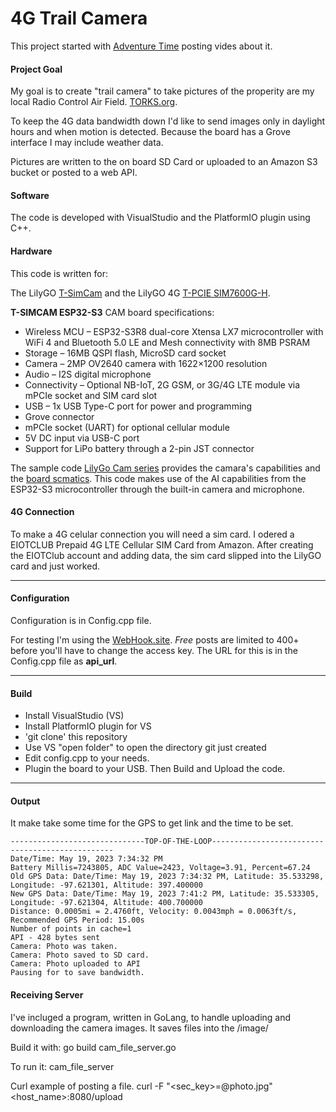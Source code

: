 
# 4G Trail Camera

This project started with [Adventure Time](https://www.youtube.com/@adventuretime5020) posting vides about it.

#### Project Goal
My goal is to create "trail camera" to take pictures of the properity are my local Radio Control Air Field. [TORKS.org](https://torks.org). 

To keep the 4G data bandwidth down I'd like to send images only in daylight hours and when motion is detected. Because the board has a Grove interface I may include weather data. 

Pictures are written to the on board SD Card or uploaded to an Amazon S3 bucket or posted to a web API.  

#### Software
The code is developed with VisualStudio and the PlatformIO plugin using C++. 

#### Hardware
This code is written for:

The LilyGO [T-SimCam](https://www.lilygo.cc/products/t-simcam) and the LilyGO 4G [T-PCIE SIM7600G-H](https://www.lilygo.cc/products/a-t-pcie).

**T-SIMCAM ESP32-S3** CAM board specifications:

- Wireless MCU – ESP32-S3R8 dual-core Xtensa LX7 microcontroller with WiFi 4 and Bluetooth 5.0 LE and Mesh connectivity with 8MB PSRAM
- Storage – 16MB QSPI flash, MicroSD card socket
- Camera – 2MP OV2640 camera with 1622×1200 resolution
- Audio – I2S digital microphone
- Connectivity – Optional NB-IoT, 2G GSM, or 3G/4G LTE module via mPCIe socket and SIM card slot
- USB – 1x USB Type-C port for power and programming
- Grove connector
- mPCIe socket (UART) for optional cellular module
- 5V DC input via USB-C port
- Support for LiPo battery through a 2-pin JST connector

The sample code [LilyGo Cam series](https://github.com/Xinyuan-LilyGO/LilyGo-Camera-Series) provides the camara's capabilities and the [board scmatics](https://github.com/Xinyuan-LilyGO/LilyGo-Camera-Series/blob/master/schematic/T_SIMCAM-V1.0_Schematic.pdf). This code makes use of the AI capabilities from the ESP32-S3 microcontroller through the built-in camera and microphone.

#### 4G Connection
To make a 4G celular connection you will need a sim card. I odered a EIOTCLUB Prepaid 4G LTE Cellular SIM Card from Amazon. After creating the EIOTClub account and adding data, the sim card slipped into the LilyGO card and just worked.

----
#### Configuration

Configuration is in Config.cpp file.

For testing I'm using the [WebHook.site](https://webhook.site).  *Free* posts are limited to 400+ before you'll have to change the access key.  The URL for this is in the Config.cpp file as **api_url**. 

----

#### Build

* Install VisualStudio (VS)
* Install PlatformIO plugin for VS
* 'git clone' this repository
* Use VS "open folder" to open the directory git just created
* Edit config.cpp to your needs.
* Plugin the board to your USB. Then Build and Upload the code.

----
#### Output
It make take some time for the GPS to get link and the time to be set.

    ------------------------------TOP-OF-THE-LOOP------------------------------------------------
    Date/Time: May 19, 2023 7:34:32 PM
    Battery Millis=7243805, ADC Value=2423, Voltage=3.91, Percent=67.24
    Old GPS Data: Date/Time: May 19, 2023 7:34:32 PM, Latitude: 35.533298, Longitude: -97.621301, Altitude: 397.400000
    New GPS Data: Date/Time: May 19, 2023 7:41:2 PM, Latitude: 35.533305, Longitude: -97.621304, Altitude: 400.700000
    Distance: 0.0005mi = 2.4760ft, Velocity: 0.0043mph = 0.0063ft/s, Recommended GPS Period: 15.00s
    Number of points in cache=1
    API - 428 bytes sent
    Camera: Photo was taken.
    Camera: Photo saved to SD card.
    Camera: Photo uploaded to API
    Pausing for to save bandwidth.

#### Receiving Server
I've incluged a program, written in GoLang, to handle uploading and downloading the camera images.
It saves files into the /image/

Build it with:
    go build cam_file_server.go

To run it:
    cam_file_server

Curl example of posting a file.
    curl -F "<sec_key>=@photo.jpg" <host_name>:8080/upload


